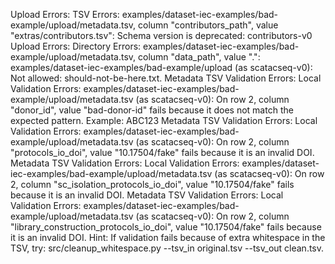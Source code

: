Upload Errors: TSV Errors: examples/dataset-iec-examples/bad-example/upload/metadata.tsv, column "contributors_path", value "extras/contributors.tsv": Schema version is deprecated: contributors-v0
Upload Errors: Directory Errors: examples/dataset-iec-examples/bad-example/upload/metadata.tsv, column "data_path", value ".": examples/dataset-iec-examples/bad-example/upload (as scatacseq-v0): Not allowed: should-not-be-here.txt.
Metadata TSV Validation Errors: Local Validation Errors: examples/dataset-iec-examples/bad-example/upload/metadata.tsv (as scatacseq-v0): On row 2, column "donor_id", value "bad-donor-id" fails because it does not match the expected pattern. Example: ABC123
Metadata TSV Validation Errors: Local Validation Errors: examples/dataset-iec-examples/bad-example/upload/metadata.tsv (as scatacseq-v0): On row 2, column "protocols_io_doi", value "10.17504/fake" fails because it is an invalid DOI.
Metadata TSV Validation Errors: Local Validation Errors: examples/dataset-iec-examples/bad-example/upload/metadata.tsv (as scatacseq-v0): On row 2, column "sc_isolation_protocols_io_doi", value "10.17504/fake" fails because it is an invalid DOI.
Metadata TSV Validation Errors: Local Validation Errors: examples/dataset-iec-examples/bad-example/upload/metadata.tsv (as scatacseq-v0): On row 2, column "library_construction_protocols_io_doi", value "10.17504/fake" fails because it is an invalid DOI.
Hint: If validation fails because of extra whitespace in the TSV, try:
src/cleanup_whitespace.py --tsv_in original.tsv --tsv_out clean.tsv.
